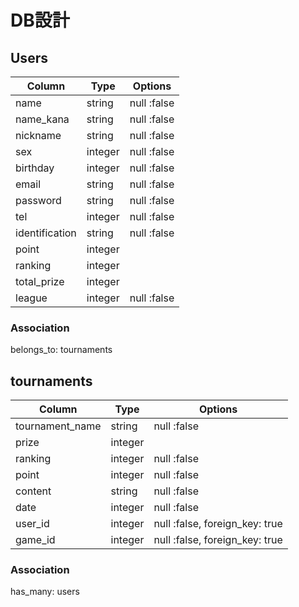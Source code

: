 # DB設計

## Users
|Column|Type|Options|
|------|----|-------|
|name|string|null :false|
|name_kana|string|null :false|
|nickname|string|null :false|
|sex|integer|null :false|
|birthday|integer|null :false|
|email|string|null :false|
|password|string|null :false|
|tel|integer|null :false|
|identification|string|null :false|
|point|integer||
|ranking|integer||
|total_prize|integer||
|league|integer|null :false|

### Association
belongs_to: tournaments

## tournaments
|Column|Type|Options|
|------|----|-------|
|tournament_name|string|null :false|
|prize|integer||
|ranking|integer|null :false|
|point|integer|null :false|
|content|string|null :false|
|date|integer|null :false|
|user_id|integer|null :false, foreign_key: true|
|game_id|integer|null :false, foreign_key: true|

### Association
has_many: users